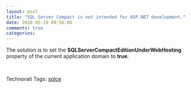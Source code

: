 ```yaml
---
layout: post
title: "SQL Server Compact is not intended for ASP.NET development."
date: 2010-05-10 09:56:00
comments: true
categories: 
---
```


<p>The solution is to set the <strong>SQLServerCompactEditionUnderWebHosting</strong>&nbsp; property of the current application domain to <strong>true</strong>.</p>
<p>&nbsp;</p>
<div id="scid:0767317B-992E-4b12-91E0-4F059A8CECA8:55fee95d-39da-4374-ad87-fbcd766f6f41" class="wlWriterEditableSmartContent" style="padding-bottom: 0px; margin: 0px; padding-left: 0px; padding-right: 0px; display: inline; float: none; padding-top: 0px">Technorati Tags: <a rel="tag" href="http://technorati.com/tags/sqlce">sqlce</a></div>